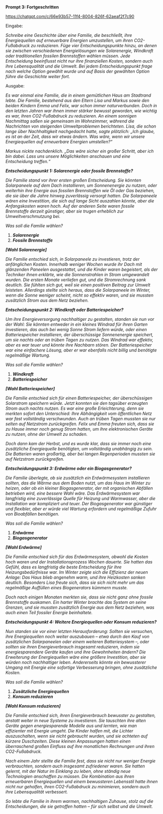 **Prompt 3: Fortgeschritten**

https://chatgpt.com/c/66e93b57-11f4-8004-826f-62aeaf2f7c90

Eingabe:

*Schreibe eine Geschichte über eine Familie, die beschließt, ihre Energiequellen auf erneuerbare Energien umzustellen, um ihren CO2-Fußabdruck zu reduzieren. Füge vier Entscheidungspunkte hinzu, an denen sie zwischen verschiedenen Energielösungen wie Solarenergie, Windkraft oder traditionellen fossilen Brennstoffen wählen müssen. Jede Entscheidung beeinflusst nicht nur ihre finanziellen Kosten, sondern auch ihre Lebensqualität und die Umwelt. Bei jedem Entscheidungspunkt frage nach welche Option gewählt wurde und auf Basis der gewählten Option führe die Geschichte weiter fort.*

Ausgabe:

*Es war einmal eine Familie, die in einem gemütlichen Haus am Stadtrand lebte. Die Familie, bestehend aus den Eltern Lisa und Markus sowie den beiden Kindern Emma und Felix, war schon immer naturverbunden. Doch in den letzten Jahren war ihnen immer stärker bewusst geworden, wie wichtig es war, ihren CO2-Fußabdruck zu reduzieren. An einem sonnigen Nachmittag saßen sie gemeinsam im Wohnzimmer, während die Nachrichten von steigenden Umweltproblemen berichteten. Lisa, die schon lange über Nachhaltigkeit nachgedacht hatte, sagte plötzlich: „Ich glaube, es ist an der Zeit, dass wir etwas ändern. Was wäre, wenn wir unsere Energiequellen auf erneuerbare Energien umstellen?“*

*Markus nickte nachdenklich. „Das wäre sicher ein großer Schritt, aber ich bin dabei. Lass uns unsere Möglichkeiten anschauen und eine Entscheidung treffen.“*

***Entscheidungspunkt 1: Solarenergie oder fossile Brennstoffe?***

*Die Familie stand vor ihrer ersten großen Entscheidung. Sie könnten Solarpaneele auf dem Dach installieren, um Sonnenenergie zu nutzen, oder weiterhin ihre Energie aus fossilen Brennstoffen wie Öl oder Gas beziehen, die sie über die Jahre hinweg zuverlässig versorgt hatten. Die Solarpaneele wären eine Investition, die sich auf lange Sicht auszahlen könnte, aber die Anfangskosten waren hoch. Auf der anderen Seite waren fossile Brennstoffe derzeit günstiger, aber sie trugen erheblich zur Umweltverschmutzung bei.*

*Was soll die Familie wählen?*

1. ***Solarenergie***
2. ***Fossile Brennstoffe***

***\[Wahl Solarenergie\]***

*Die Familie entschied sich, in Solarpaneele zu investieren, trotz der anfänglichen Kosten. Innerhalb weniger Wochen wurde ihr Dach mit glänzenden Paneelen ausgestattet, und die Kinder waren begeistert, als der Techniker ihnen erklärte, wie die Sonnenstrahlen in Strom umgewandelt wurden. Die ersten Monate verliefen gut, und die Stromrechnung sank deutlich. Sie fühlten sich gut, weil sie einen positiven Beitrag zur Umwelt leisteten. Allerdings stellte sich heraus, dass die Solarpaneele im Winter, wenn die Sonne weniger scheint, nicht so effektiv waren, und sie mussten zusätzlich Strom aus dem Netz beziehen.*

***Entscheidungspunkt 2: Windkraft oder Batteriespeicher?***

*Um ihre Energieversorgung nachhaltiger zu gestalten, standen sie nun vor der Wahl: Sie könnten entweder in ein kleines Windrad für ihren Garten investieren, das auch bei wenig Sonne Strom liefern würde, oder einen Batteriespeicher installieren, der überschüssige Sonnenenergie speichert, um sie nachts oder an trüben Tagen zu nutzen. Das Windrad war effektiv, aber es war teuer und könnte ihre Nachbarn stören. Der Batteriespeicher war eine einfachere Lösung, aber er war ebenfalls nicht billig und benötigte regelmäßige Wartung.*

*Was soll die Familie wählen?*

1. ***Windkraft***
2. ***Batteriespeicher***

***\[Wahl Batteriespeicher\]***

*Die Familie entschied sich für einen Batteriespeicher, der überschüssigen Solarstrom speichern würde. Jetzt konnten sie den tagsüber erzeugten Strom auch nachts nutzen. Es war eine große Erleichterung, denn sie merkten sofort den Unterschied: Ihre Abhängigkeit vom öffentlichen Netz war fast vollständig verschwunden. Auch an trüben Tagen mussten sie nur selten auf Netzstrom zurückgreifen. Felix und Emma freuten sich, dass sie zu Hause immer noch genug Strom hatten, um ihre elektronischen Geräte zu nutzen, ohne der Umwelt zu schaden.*

*Doch dann kam der Herbst, und es wurde klar, dass sie immer noch eine zusätzliche Energiequelle benötigten, um vollständig unabhängig zu sein. Die Batterien waren großartig, aber bei langen Regenperioden mussten sie auf Netzstrom zurückgreifen.*

***Entscheidungspunkt 3: Erdwärme oder ein Biogasgenerator?***

*Die Familie überlegte, ob sie zusätzlich ein Erdwärmesystem installieren sollten, das die Wärme aus dem Boden nutzt, um das Haus im Winter zu heizen, oder ob ein kleiner Biogasgenerator, der mit organischen Abfällen betrieben wird, eine bessere Wahl wäre. Das Erdwärmesystem war langfristig eine zuverlässige Quelle für Heizung und Warmwasser, aber die Installation war kompliziert und teuer. Der Biogasgenerator war günstiger und flexibler, aber er würde viel Wartung erfordern und regelmäßige Zufuhr von Bioabfällen benötigen.*

*Was soll die Familie wählen?*

1. ***Erdwärme***
2. ***Biogasgenerator***

***\[Wahl Erdwärme\]***

*Die Familie entschied sich für das Erdwärmesystem, obwohl die Kosten hoch waren und der Installationsprozess Wochen dauerte. Sie hatten das Gefühl, dass es langfristig die beste Entscheidung für ihre Heizungsbedürfnisse war. Im Winter zeigte sich die Effizienz der neuen Anlage: Das Haus blieb angenehm warm, und ihre Heizkosten sanken deutlich. Besonders Lisa freute sich, dass sie sich nicht mehr um das regelmäßige Auffüllen eines Biogenerators kümmern musste.*

*Doch nach einigen Monaten merkten sie, dass sie nicht ganz ohne fossile Brennstoffe auskamen. Ein harter Winter brachte das System an seine Grenzen, und sie mussten zusätzlich Energie aus dem Netz beziehen, was auch einen Teil fossiler Energie beinhaltete.*

***Entscheidungspunkt 4: Weitere Energiequellen oder Konsum reduzieren?***

*Nun standen sie vor einer letzten Herausforderung: Sollten sie versuchen, ihre Energiequellen noch weiter auszubauen – etwa durch den Kauf von zusätzlichen Solarpaneelen oder einem weiteren Batteriesystem –, oder sollten sie ihren Energieverbrauch insgesamt reduzieren, indem sie energiesparendere Geräte kaufen und ihre Gewohnheiten ändern? Die Erweiterung der Energiequellen wäre eine größere Investition, aber sie würden noch nachhaltiger leben. Andererseits könnte ein bewussterer Umgang mit Energie eine sofortige Verbesserung bringen, ohne zusätzliche Kosten.*

*Was soll die Familie wählen?*

1. ***Zusätzliche Energiequellen***
2. ***Konsum reduzieren***

***\[Wahl Konsum reduzieren\]***

*Die Familie entschied sich, ihren Energieverbrauch bewusster zu gestalten, anstatt weiter in neue Systeme zu investieren. Sie tauschten ihre alten Geräte gegen energiesparende Modelle aus und lernten, wie man effizienter mit Energie umgeht. Die Kinder halfen mit, die Lichter auszuschalten, wenn sie nicht gebraucht wurden, und sie achteten auf kürzere Duschzeiten. Diese kleinen Anpassungen hatten einen überraschend großen Einfluss auf ihre monatlichen Rechnungen und ihren CO2-Fußabdruck.*

*Nach einem Jahr stellte die Familie fest, dass sie nicht nur weniger Energie verbrauchten, sondern auch insgesamt zufriedener waren. Sie hatten gelernt, mit der Natur im Einklang zu leben, ohne ständig neue Technologien anschaffen zu müssen. Die Kombination aus ihren erneuerbaren Energiequellen und einem bewussteren Lebensstil hatte ihnen nicht nur geholfen, ihren CO2-Fußabdruck zu minimieren, sondern auch ihre Lebensqualität verbessert.*

*So lebte die Familie in ihrem warmen, nachhaltigen Zuhause, stolz auf die Entscheidungen, die sie getroffen hatten – für sich selbst und die Umwelt.*